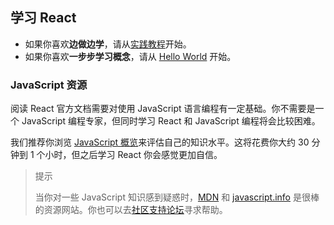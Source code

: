 ## 学习 React

- 如果你喜欢**边做边学**，请从[实践教程](https://zh-hans.reactjs.org/tutorial/tutorial.html)开始。
- 如果你喜欢**一步步学习概念**，请从 [Hello World](https://zh-hans.reactjs.org/docs/hello-world.html) 开始。



### JavaScript 资源

阅读 React 官方文档需要对使用 JavaScript 语言编程有一定基础。你不需要是一个 JavaScript 编程专家，但同时学习 React 和 JavaScript 编程将会比较困难。

我们推荐你浏览 [JavaScript 概览](https://developer.mozilla.org/en-US/docs/Web/JavaScript/A_re-introduction_to_JavaScript)来评估自己的知识水平。这将花费你大约 30 分钟到 1 个小时，但之后学习 React 你会感觉更加自信。

> 提示
>
> 当你对一些 JavaScript 知识感到疑惑时，[MDN](https://developer.mozilla.org/en-US/docs/Web/JavaScript) 和 [javascript.info](http://javascript.info/) 是很棒的资源网站。你也可以去[社区支持论坛](https://zh-hans.reactjs.org/community/support.html)寻求帮助。